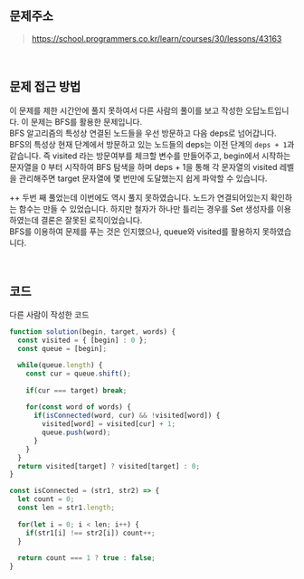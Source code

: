 ## 문제주소

> https://school.programmers.co.kr/learn/courses/30/lessons/43163
>
> 
</br>

## 문제 접근 방법
이 문제를 제한 시간안에 풀지 못하여서 다른 사람의 풀이를 보고 작성한 오답노트입니다. 
이 문제는 BFS를 활용한 문제입니다.  
BFS 알고리즘의 특성상 연결된 노드들을 우선 방문하고 다음 deps로 넘어갑니다.  
BFS의 특성상 현재 단계에서 방문하고 있는 노드들의 deps는 이전 단계의 `deps + 1`과 같습니다. 즉 visited 라는 방문여부를 체크할 변수를 만들어주고, begin에서 시작하는 문자열을 0 부터 시작하여 BFS 탐색을 하며 deps + 1을 통해 각 문자열의 visited 레벨을 관리해주면 target 문자열에 몇 번만에 도달했는지 쉽게 파악할 수 있습니다.  


++ 두번 째 풀었는데 이번에도 역시 풀지 못하였습니다. 노드가 연결되어있는지 확인하는 함수는 만들 수 있었습니다. 하지만 철자가 하나만 틀리는 경우를 Set 생성자를 이용하였는데 결론은 잘못된 로직이었습니다.  
BFS를 이용하여 문제를 푸는 것은 인지했으나, queue와 visited를 활용하지 못하였습니다.

</br>

## 코드
다른 사람이 작성한 코드
```js
function solution(begin, target, words) {
  const visited = { [begin] : 0 };
  const queue = [begin];

  while(queue.length) {
    const cur = queue.shift();
    
    if(cur === target) break;
    
    for(const word of words) {
      if(isConnected(word, cur) && !visited[word]) {
        visited[word] = visited[cur] + 1;
        queue.push(word);
      }
    }
  }
  return visited[target] ? visited[target] : 0;
}

const isConnected = (str1, str2) => {
  let count = 0;
  const len = str1.length;
  
  for(let i = 0; i < len; i++) {
    if(str1[i] !== str2[i]) count++;
  }
  
  return count === 1 ? true : false;
}

```  

